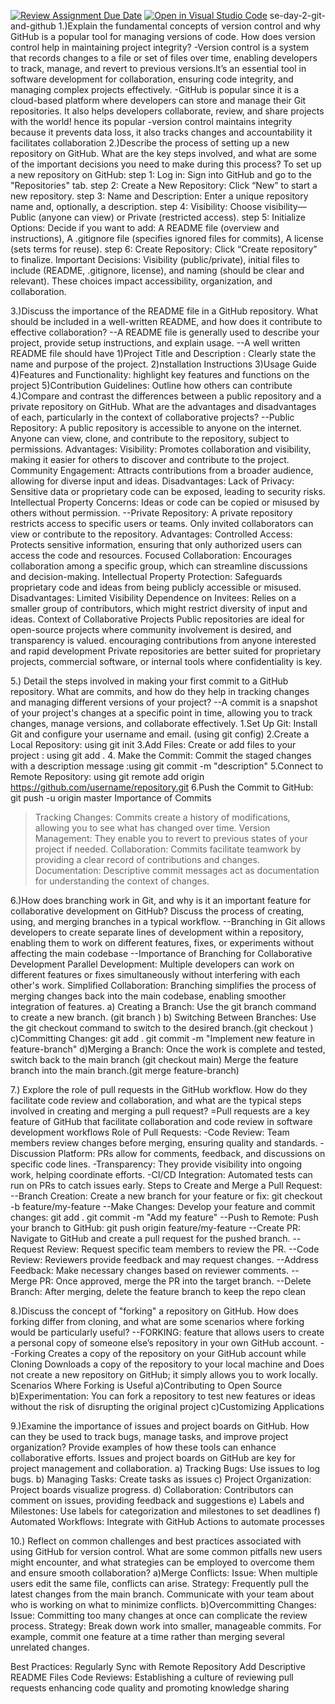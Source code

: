   [![Review Assignment Due Date](https://classroom.github.com/assets/deadline-readme-button-22041afd0340ce965d47ae6ef1cefeee28c7c493a6346c4f15d667ab976d596c.svg)](https://classroom.github.com/a/8wgCKhpZ)
[![Open in Visual Studio Code](https://classroom.github.com/assets/open-in-vscode-2e0aaae1b6195c2367325f4f02e2d04e9abb55f0b24a779b69b11b9e10269abc.svg)](https://classroom.github.com/online_ide?assignment_repo_id=16961109&assignment_repo_type=AssignmentRepo)
 se-day-2-git-and-github
1.)Explain the fundamental concepts of version control and why GitHub is a popular tool for managing versions of code. How does version control help in maintaining project integrity?
    -Version control is a system that records changes to a file or set of files over time, enabling developers to track, manage, and revert to previous versions.It’s an essential tool in 
     software development for collaboration, ensuring code integrity, and managing complex projects effectively.
    -GitHub is popular since it is a cloud-based platform where developers can store and manage their Git repositories. It also helps developers collaborate, review, and share projects 
     with the world! hence its popular
    -version control maintains integrity because it prevents data loss, it also tracks changes and accountability it facilitates collaboration
2.)Describe the process of setting up a new repository on GitHub. What are the key steps involved, and what are some of the important decisions you need to make during this process?
     To set up a new repository on GitHub:
   step 1: Log in: Sign into GitHub and go to the "Repositories" tab.
   step 2: Create a New Repository: Click “New” to start a new repository.
   step 3: Name and Description: Enter a unique repository name and, optionally, a description.
   step 4: Visibility: Choose visibility—Public (anyone can view) or Private (restricted access).
   step 5: Initialize Options: Decide if you want to add:
            A README file (overview and instructions),
            A .gitignore file (specifies ignored files for commits),
             A license (sets terms for reuse).
   step 6: Create Repository: Click “Create repository” to finalize.
Important Decisions:
Visibility (public/private), initial files to include (README, .gitignore, license), and naming (should be clear and relevant). These choices impact accessibility, organization, and collaboration.

3.)Discuss the importance of the README file in a GitHub repository. What should be included in a well-written README, and how does it contribute to effective collaboration?
   --A README file is generally used to describe your project, provide setup instructions, and explain usage.
   --A well written README file should have 1)Project Title and Description : Clearly state the name and purpose of the project.
                                            2)nstallation Instructions
                                            3)Usage Guide
                                            4)Features and Functionality: highlight key features and functions on the project
                                            5)Contribution Guidelines: Outline how others can contribute
4.)Compare and contrast the differences between a public repository and a private repository on GitHub. What are the advantages and disadvantages of each, particularly in the context of collaborative projects?
   --Public Repository: A public repository is accessible to anyone on the internet. Anyone can view, clone, and contribute to the repository, subject to permissions.
     Advantages:
   Visibility: Promotes collaboration and visibility, making it easier for others to discover and contribute to the project.
   Community Engagement: Attracts contributions from a broader audience, allowing for diverse input and ideas.
     Disadvantages:
   Lack of Privacy: Sensitive data or proprietary code can be exposed, leading to security risks.
   Intellectual Property Concerns: Ideas or code can be copied or misused by others without permission.
   --Private Repository: A private repository restricts access to specific users or teams. Only invited collaborators can view or contribute to the repository.
    Advantages:
     Controlled Access: Protects sensitive information, ensuring that only authorized users can access the code and resources.
      Focused Collaboration: Encourages collaboration among a specific group, which can streamline discussions and decision-making.
       Intellectual Property Protection: Safeguards proprietary code and ideas from being publicly accessible or misused.
  Disadvantages:
     Limited Visibility
     Dependence on Invitees: Relies on a smaller group of contributors, which might restrict diversity of input and ideas.
Context of Collaborative Projects
Public repositories are ideal for open-source projects where community involvement is desired, and transparency is valued. encouraging contributions from anyone interested and rapid development
Private repositories are better suited for proprietary projects, commercial software, or internal tools where confidentiality is key. 

5.) Detail the steps involved in making your first commit to a GitHub repository. What are commits, and how do they help in tracking changes and managing different versions of your project?
   --A commit is a snapshot of your project's changes at a specific point in time, allowing you to track changes, manage versions, and collaborate effectively.
1.Set Up Git: Install Git and configure your username and email. (using git config)
2.Create a Local Repository: using git init
3.Add Files: Create or add files to your project :  using git add .
4. Make the Commit: Commit the staged changes with a description  message :using git commit -m "description"
5.Connect to Remote Repository: using git remote add origin https://github.com/username/repository.git
6.Push the Commit to GitHub: git push -u origin master 
   Importance of Commits
>Tracking Changes: Commits create a history of modifications, allowing you to see what has changed over time.
>Version Management: They enable you to revert to previous states of your project if needed.
>Collaboration: Commits facilitate teamwork by providing a clear record of contributions and changes.
>Documentation: Descriptive commit messages act as documentation for understanding the context of changes.

6.)How does branching work in Git, and why is it an important feature for collaborative development on GitHub? Discuss the process of creating, using, and merging branches in a typical workflow.
--Branching in Git allows developers to create separate lines of development within a repository, enabling them to work on different features, fixes, or experiments without affecting the 
  main codebase
--Importance of Branching for Collaborative Development
    Parallel Development: Multiple developers can work on different features or fixes simultaneously without interfering with each other's work.
    Simplified Collaboration: Branching simplifies the process of merging changes back into the main codebase, enabling smoother integration of features.
a) Creating a Branch: Use the git branch command to create a new branch. (git branch <branch-name>)
b) Switching Between Branches: Use the git checkout command to switch to the desired branch.(git checkout <branch-name>)
c)Committing Changes: git add .
                      git commit -m "Implement new feature in feature-branch"
d)Merging a Branch: Once the work is complete and tested, switch back to the main branch (git checkout main)
                    Merge the feature branch into the main branch.(git merge feature-branch)
                    

7.) Explore the role of pull requests in the GitHub workflow. How do they facilitate code review and collaboration, and what are the typical steps involved in creating and merging a pull request?
  =Pull requests are a key feature of GitHub that facilitate collaboration and code review in software development workflows
Role of Pull Requests:
-Code Review: Team members review changes before merging, ensuring quality and standards.
-Discussion Platform: PRs allow for comments, feedback, and discussions on specific code lines.
-Transparency: They provide visibility into ongoing work, helping coordinate efforts.
-CI/CD Integration: Automated tests can run on PRs to catch issues early.
Steps to Create and Merge a Pull Request:
--Branch Creation: Create a new branch for your feature or fix: git checkout -b feature/my-feature
--Make Changes: Develop your feature and commit changes:  git add . git commit -m "Add my feature"
--Push to Remote: Push your branch to GitHub: git push origin feature/my-feature
--Create PR: Navigate to GitHub and create a pull request for the pushed branch.
--Request Review: Request specific team members to review the PR.
--Code Review: Reviewers provide feedback and may request changes.
--Address Feedback: Make necessary changes based on reviewer comments.
--Merge PR: Once approved, merge the PR into the target branch.
--Delete Branch: After merging, delete the feature branch to keep the repo clean

8.)Discuss the concept of "forking" a repository on GitHub. How does forking differ from cloning, and what are some scenarios where forking would be particularly useful?
--FORKING: feature that allows users to create a personal copy of someone else’s repository in your own GitHub account.
--Forking Creates a copy of the repository on your GitHub account while Cloning Downloads a copy of the repository to your local machine and Does not create a new repository on GitHub; 
  it simply allows you to work locally. 
Scenarios Where Forking is Useful
a)Contributing to Open Source
b)Experimentation: You can fork a repository to test new features or ideas without the risk of disrupting the original project
c)Customizing Applications 

9.)Examine the importance of issues and project boards on GitHub. How can they be used to track bugs, manage tasks, and improve project organization? Provide examples of how these tools can enhance collaborative efforts.
Issues and project boards on GitHub are key for project management and collaboration.
a) Tracking Bugs: Use issues to log bugs.
b) Managing Tasks: Create tasks as issues
c) Project Organization: Project boards visualize progress. 
d) Collaboration: Contributors can comment on issues, providing feedback and suggestions
e) Labels and Milestones: Use labels for categorization and milestones to set deadlines
f) Automated Workflows: Integrate with GitHub Actions to automate processes


10.) Reflect on common challenges and best practices associated with using GitHub for version control. What are some common pitfalls new users might encounter, and what strategies can be employed to overcome them and ensure smooth collaboration?
a)Merge Conflicts:
    Issue: When multiple users edit the same file, conflicts can arise.
    Strategy: Frequently pull the latest changes from the main branch. Communicate with your team about who is working on what to minimize conflicts.
b)Overcommitting Changes:
   Issue: Committing too many changes at once can complicate the review process.
   Strategy: Break down work into smaller, manageable commits. For example, commit one feature at a time rather than merging several unrelated changes.

Best Practices:
Regularly Sync with Remote Repository
Add Descriptive README Files
Code Reviews: Establishing a culture of reviewing pull requests enhancing code quality and promoting knowledge sharing





